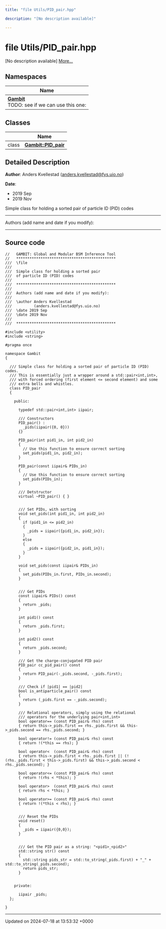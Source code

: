 ```yaml
---
title: "file Utils/PID_pair.hpp"

description: "[No description available]"

---
```


# file Utils/PID_pair.hpp

[No description available] [More...](#detailed-description)

## Namespaces

| Name           |
| -------------- |
| **[Gambit](/documentation/code/namespaces/namespacegambit/)** <br>TODO: see if we can use this one:  |

## Classes

|                | Name           |
| -------------- | -------------- |
| class | **[Gambit::PID_pair](/documentation/code/classes/classgambit_1_1pid__pair/)**  |

## Detailed Description


**Author**: Anders Kvellestad ([anders.kvellestad@fys.uio.no](mailto:anders.kvellestad@fys.uio.no)) 

**Date**: 

  * 2019 Sep 
  * 2019 Nov


Simple class for holding a sorted pair of particle ID (PID) codes



------------------

Authors (add name and date if you modify):



------------------




## Source code

```
//   GAMBIT: Global and Modular BSM Inference Tool
//   *********************************************
///  \file
///
///  Simple class for holding a sorted pair
///  of particle ID (PID) codes
///
///  *********************************************
///
///  Authors (add name and date if you modify):
///
///  \author Anders Kvellestad
///          (anders.kvellestad@fys.uio.no)
///  \date 2019 Sep
///  \date 2019 Nov
///
///  *********************************************

#include <utility>
#include <string>

#pragma once

namespace Gambit
{

  /// Simple class for holding a sorted pair of particle ID (PID) codes.
  /// This is essentially just a wrapper around a std::pair<int,int>, 
  /// with forced ordering (first element <= second element) and some 
  /// extra bells and whistles.
  class PID_pair
  {

    public:

      typedef std::pair<int,int> iipair;

      /// Constructors
      PID_pair() : 
        _pids(iipair({0, 0}))
      {}

      PID_pair(int pid1_in, int pid2_in)
      {
        // Use this function to ensure correct sorting
        set_pids(pid1_in, pid2_in);
      }

      PID_pair(const iipair& PIDs_in)
      {
        // Use this function to ensure correct sorting
        set_pids(PIDs_in);
      }

      /// Detstructor
      virtual ~PID_pair() { }


      /// Set PIDs, with sorting
      void set_pids(int pid1_in, int pid2_in)
      {
        if (pid1_in <= pid2_in)
        {
          _pids = iipair({pid1_in, pid2_in});
        }
        else
        {
          _pids = iipair({pid2_in, pid1_in});
        }
      }

      void set_pids(const iipair& PIDs_in)
      {
        set_pids(PIDs_in.first, PIDs_in.second);
      }


      /// Get PIDs
      const iipair& PIDs() const
      {
        return _pids;
      }

      int pid1() const
      {
        return _pids.first;
      }

      int pid2() const
      {
        return _pids.second;
      }

      /// Get the charge-conjugated PID pair
      PID_pair cc_pid_pair() const
      {
        return PID_pair(-_pids.second, -_pids.first);
      }

      /// Check if |pid1| == |pid2|
      bool is_antiparticle_pair() const
      {
        return (_pids.first == -_pids.second);
      }

      /// Relational operators, simply using the relational 
      /// operators for the underlying pair<int,int>
      bool operator== (const PID_pair& rhs) const
      { return this->_pids.first == rhs._pids.first && this->_pids.second == rhs._pids.second; }

      bool operator!= (const PID_pair& rhs) const
      { return !(*this == rhs); }

      bool operator<  (const PID_pair& rhs) const
      { return this->_pids.first < rhs._pids.first || (!(rhs._pids.first < this->_pids.first) && this->_pids.second < rhs._pids.second); }

      bool operator<= (const PID_pair& rhs) const
      { return !(rhs < *this); }

      bool operator>  (const PID_pair& rhs) const
      { return rhs < *this; }

      bool operator>= (const PID_pair& rhs) const
      { return !(*this < rhs); }


      /// Reset the PIDs
      void reset()
      {
        _pids = iipair({0,0});
      }


      /// Get the PID pair as a string: "<pid1>_<pid2>"
      std::string str() const
      {
        std::string pids_str = std::to_string(_pids.first) + "_" + std::to_string(_pids.second);
        return pids_str;
      }


    private:

      iipair _pids;
  };

}
```


-------------------------------

Updated on 2024-07-18 at 13:53:32 +0000
